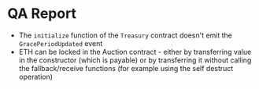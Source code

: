 # QA Report
* The `initialize` function of the `Treasury` contract doesn't emit the `GracePeriodUpdated` event
* ETH can be locked in the Auction contract - either by transferring value in the constructor (which is payable) or by transferring it without calling the fallback/receive functions (for example using the self destruct operation)